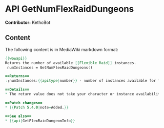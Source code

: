 # API GetNumFlexRaidDungeons

**Contributor:** KethoBot

## Content

The following content is in MediaWiki markdown format:

```mediawiki
{{wowapi}}
Returns the number of available [[Flexible Raid]] instances.
 numInstances = GetNumFlexRaidDungeons()

==Returns==
:;numInstances:{{apitype|number}} - number of instances available for flexible raid groups.

==Details==
* The return value does not take your character or instance availability into account; it is simply the number of flexible raid instances the client is aware of.

==Patch changes==
* {{Patch 5.4.0|note=Added.}}

==See also==
* {{api|GetFlexRaidDungeonInfo}}
```